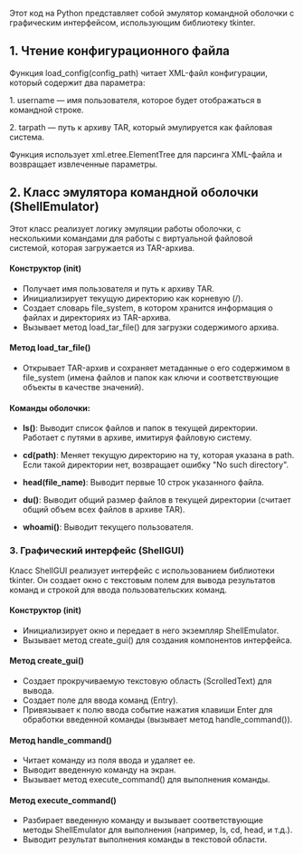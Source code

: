 <p>Этот код на Python представляет собой эмулятор командной оболочки с графическим интерфейсом, использующим библиотеку tkinter.</p>
<h2>1. Чтение конфигурационного файла</h2>
<p>Функция load_config(config_path) читает XML-файл конфигурации, который содержит два параметра:</p>
<p>1.  username — имя пользователя, которое будет отображаться в командной строке.</p>
<p>2.   tarpath — путь к архиву TAR, который эмулируется как файловая система.</p>
<p>Функция использует xml.etree.ElementTree для парсинга XML-файла и возвращает извлеченные параметры.</p>


<h2>2. Класс эмулятора командной оболочки (ShellEmulator)</h2>
<p>Этот класс реализует логику эмуляции работы оболочки, с несколькими командами для работы с виртуальной файловой системой, которая загружается из TAR-архива.</p>

#### Конструктор (__init__)
- Получает имя пользователя и путь к архиву TAR.
- Инициализирует текущую директорию как корневую (/).
- Создает словарь file_system, в котором хранится информация о файлах и директориях из TAR-архива.
- Вызывает метод load_tar_file() для загрузки содержимого архива.

#### Метод load_tar_file()
- Открывает TAR-архив и сохраняет метаданные о его содержимом в file_system (имена файлов и папок как ключи и соответствующие объекты в качестве значений).

#### Команды оболочки:

- **ls()**: Выводит список файлов и папок в текущей директории. Работает с путями в архиве, имитируя файловую систему.
  
- **cd(path)**: Меняет текущую директорию на ту, которая указана в path. Если такой директории нет, возвращает ошибку "No such directory".

- **head(file_name)**: Выводит первые 10 строк указанного файла. 

- **du()**: Выводит общий размер файлов в текущей директории (считает общий объем всех файлов в архиве TAR).

- **whoami()**: Выводит текущего пользователя.

### 3. Графический интерфейс (ShellGUI)

Класс ShellGUI реализует интерфейс с использованием библиотеки tkinter. Он создает окно с текстовым полем для вывода результатов команд и строкой для ввода пользовательских команд.

#### Конструктор (__init__)
- Инициализирует окно и передает в него экземпляр ShellEmulator.
- Вызывает метод create_gui() для создания компонентов интерфейса.

#### Метод create_gui()
- Создает прокручиваемую текстовую область (ScrolledText) для вывода.
- Создает поле для ввода команд (Entry).
- Привязывает к полю ввода событие нажатия клавиши Enter для обработки введенной команды (вызывает метод handle_command()).

#### Метод handle_command()
- Читает команду из поля ввода и удаляет ее.
- Выводит введенную команду на экран.
- Вызывает метод execute_command() для выполнения команды.

#### Метод execute_command()
- Разбирает введенную команду и вызывает соответствующие методы ShellEmulator для выполнения (например, ls, cd, head, и т.д.).
- Выводит результат выполнения команды в текстовой области.


